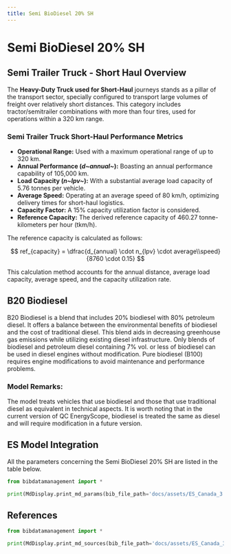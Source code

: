 ```yaml
---
title: Semi BioDiesel 20% SH
---
```


# Semi BioDiesel 20% SH

## Semi Trailer Truck - Short Haul Overview

The **Heavy-Duty Truck used for Short-Haul** journeys stands as a pillar
of the transport sector, specially configured to transport large volumes
of freight over relatively short distances. This category includes
tractor/semitrailer combinations with more than four tires, used for
operations within a 320 km range.

### Semi Trailer Truck Short-Haul Performance Metrics

- **Operational Range:** Used with a maximum operational range of up
  to 320 km.
- **Annual Performance (*d~annual~*):** Boasting
  an annual performance capability of 105,000 km.
- **Load Capacity (*n~lpv~*):** With a substantial
  average load capacity of 5.76 tonnes per vehicle.
- **Average Speed:** Operating at an average speed of 80 km/h,
  optimizing delivery times for short-haul logistics.
- **Capacity Factor:** A 15% capacity utilization factor is
  considered.
- **Reference Capacity:** The derived reference capacity of 460.27
  tonne-kilometers per hour (tkm/h).

The reference capacity is calculated as follows:

$$
ref_{capacity} = \dfrac{d_{annual} \cdot n_{lpv} \cdot average\\speed}{8760 \cdot 0.15}
$$

This calculation method accounts for the annual distance, average load
capacity, average speed, and the capacity utilization rate.

## B20 Biodiesel

B20 Biodiesel is a blend that includes 20% biodiesel with 80% petroleum
diesel. It offers a balance between the environmental benefits of
biodiesel and the cost of traditional diesel. This blend aids in
decreasing greenhouse gas emissions while utilizing existing diesel
infrastructure. Only blends of biodiesel and petroleum diesel containing
7% vol. or less of biodiesel can be used in diesel engines without
modification. Pure biodiesel (B100) requires engine modifications to
avoid maintenance and performance problems.

### Model Remarks:

The model treats vehicles that use biodiesel and those that use
traditional diesel as equivalent in technical aspects. It is worth
noting that in the current version of QC EnergyScope, biodiesel is
treated the same as diesel and will require modification in a future
version.

## ES Model Integration

All the parameters concerning the Semi BioDiesel 20% SH are listed in
the table below.

```python exec="on"
from bibdatamanagement import *

print(MdDisplay.print_md_params(bib_file_path='docs/assets/ES_Canada_3.bib',filter_entry='SEMI_SH_BIODIESEL_B20'))
```

## References

```python exec="on"
from bibdatamanagement import *

print(MdDisplay.print_md_sources(bib_file_path='docs/assets/ES_Canada_3.bib',filter_entry='SEMI_SH_BIODIESEL_B20'))
```
